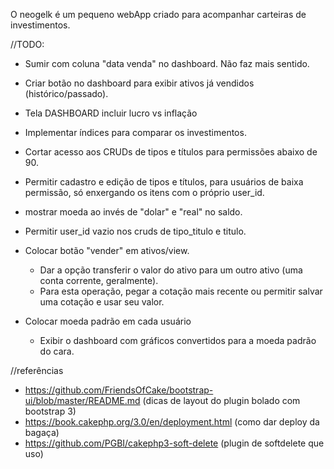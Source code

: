 O neogelk é um pequeno webApp criado para acompanhar carteiras de investimentos.

//TODO:
- Sumir com coluna "data venda" no dashboard. Não faz mais sentido.
- Criar botão no dashboard para exibir ativos já vendidos (histórico/passado).
- Tela DASHBOARD incluir lucro vs inflação
- Implementar índices para comparar os investimentos.
- Cortar acesso aos CRUDs de tipos e títulos para permissões abaixo de 90.
- Permitir cadastro e edição de tipos e títulos, para usuários de baixa permissão, só enxergando os itens com o próprio user_id.
- mostrar moeda ao invés de "dolar" e "real" no saldo.
- Permitir user_id vazio nos cruds de tipo_titulo e titulo.

- Colocar botão "vender" em ativos/view. 
  - Dar a opção transferir o valor do ativo para um outro ativo (uma conta corrente, geralmente).
  - Para esta operação, pegar a cotação mais recente ou permitir salvar uma cotação e usar seu valor.
  
- Colocar moeda padrão em cada usuário
  - Exibir o dashboard com gráficos convertidos para a moeda padrão do cara.

//referências
- https://github.com/FriendsOfCake/bootstrap-ui/blob/master/README.md (dicas de layout do plugin bolado com bootstrap 3)
- https://book.cakephp.org/3.0/en/deployment.html (como dar deploy da bagaça)
- https://github.com/PGBI/cakephp3-soft-delete (plugin de softdelete que uso)

